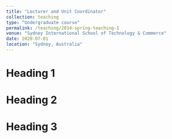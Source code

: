 ```yaml
---
title: "Lecturer and Unit Coordinator"
collection: teaching
type: "Undergraduate course"
permalink: /teaching/2014-spring-teaching-1
venue: "Sydney International School of Technology & Commerce"
date: 2020-07-01
location: "Sydney, Australia"
---
```


<!-- I am involved in teaching teachingThis is a description of a teaching experience. You can use markdown like any other post. -->

Heading 1
======

Heading 2
======

Heading 3
======
